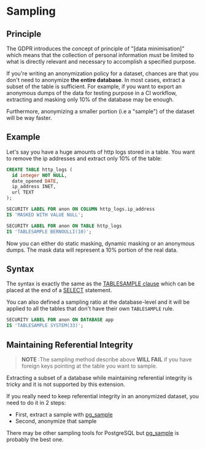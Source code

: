 Sampling
===============================================================================

Principle
-------------------------------------------------------------------------------

The GDPR introduces the concept of principle of "[data minimisation]" which
means that the collection of personal information must be limited to what
is directly relevant and necessary to accomplish a specified purpose.

[data minimization]: https://edps.europa.eu/data-protection/data-protection/glossary/d_en

If you're writing an anonymization policy for a dataset, chances are that you
don't need to anonymize **the entire database**. In most cases, extract a
subset of the table is sufficient. For example, if you want to export an
anonymous dumps of the data for testing purpose in a CI workflow, extracting
and masking only 10% of the database may be enough.

Furthermore, anonymizing a smaller portion (i.e a "sample") of the dataset will
be way faster.


Example
-------------------------------------------------------------------------------

Let's say you have a huge amounts of http logs stored in a table. You want to
remove the ip addresses and extract only 10% of the table:

```sql
CREATE TABLE http_logs (
  id integer NOT NULL,
  date_opened DATE,
  ip_address INET,
  url TEXT
);

SECURITY LABEL FOR anon ON COLUMN http_logs.ip_address
IS 'MASKED WITH VALUE NULL';

SECURITY LABEL FOR anon ON TABLE http_logs
IS 'TABLESAMPLE BERNOULLI(10)';
```

Now you can either do static masking, dynamic masking or an anonymous dumps.
The mask data will represent a 10% portion of the real data.


Syntax
-------------------------------------------------------------------------------

The syntax is exactly the same as the [TABLESAMPLE clause] which can be placed
at the end of a [SELECT] statement.

[TABLESAMPLE clause]: https://wiki.postgresql.org/wiki/TABLESAMPLE_Implementation
[SELECT]: https://www.postgresql.org/docs/current/sql-select.html

You can also defined a sampling ratio at the database-level and it will be
applied to all the tables that don't have their own `TABLESAMPLE` rule.

```sql
SECURITY LABEL FOR anon ON DATABASE app
IS 'TABLESAMPLE SYSTEM(33)';
```

Maintaining Referential Integrity
-------------------------------------------------------------------------------

> **NOTE** :The sampling method describe above **WILL FAIL** if you have
> foreign keys pointing at the table you want to sample.

Extracting a subset of a database while maintaining referential integrity is
tricky and it is not supported by this extension.

If you really need to keep referential integrity in an anonymized dataset, you
need to do it in 2 steps:

* First, extract a sample with [pg_sample]
* Second, anonymize that sample

There may be other sampling tools for PostgreSQL but [pg_sample] is probably
the best one.

[pg_sample]: https://github.com/mla/pg_sample

